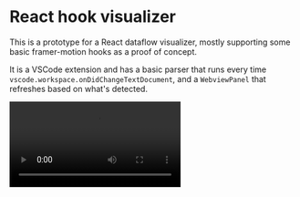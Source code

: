 # React hook visualizer

This is a prototype for a React dataflow visualizer, mostly supporting some basic framer-motion hooks as a proof of concept.

It is a VSCode extension and has a basic parser that runs every time `vscode.workspace.onDidChangeTextDocument`, and a `WebviewPanel` that refreshes based on what's detected.

![](./CleanShot%202024-05-20%20at%2002.20.39.mp4)
